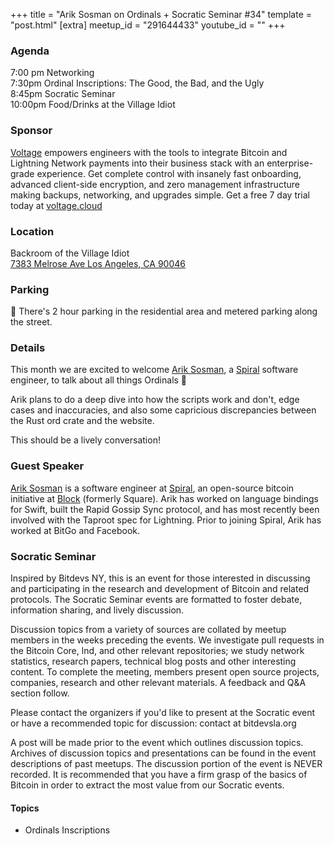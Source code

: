 +++
title = "Arik Sosman on Ordinals + Socratic Seminar #34"
template = "post.html"
[extra]
meetup_id = "291644433"
youtube_id = ""
+++

### Agenda

7:00 pm Networking  
7:30pm Ordinal Inscriptions: The Good, the Bad, and the Ugly  
8:45pm Socratic Seminar  
10:00pm Food/Drinks at the Village Idiot   

### Sponsor

[Voltage] empowers engineers with the tools to integrate Bitcoin and Lightning Network payments into their business stack with an enterprise-grade experience. Get complete control with insanely fast onboarding, advanced client-side encryption, and zero management infrastructure making backups, networking, and upgrades simple. Get a free 7 day trial today at [voltage.cloud](https://voltage.cloud)

### Location
Backroom of the Village Idiot  
[7383 Melrose Ave Los Angeles, CA 90046](https://www.google.com/maps/search/?api=1&query=34.0838%2C%20-118.35095)  

### Parking

🚨 There's 2 hour parking in the residential area and metered parking along the street.

### Details

This month we are excited to welcome [Arik Sosman](https://twitter.com/arikaleph), a [Spiral](https://spiral.xyz/) software engineer, to talk about all things Ordinals 👾  

Arik plans to do a deep dive into how the scripts work and don't, edge cases and inaccuracies, and also some capricious discrepancies between the Rust ord crate and the website.  

This should be a lively conversation!

### Guest Speaker

[Arik Sosman](https://twitter.com/arikaleph) is a software engineer at [Spiral](https://spiral.xyz/), an open-source bitcoin initiative at [Block](https://block.xyz/) (formerly Square). Arik has worked on language bindings for Swift, built the Rapid Gossip Sync protocol, and has most recently been involved with the Taproot spec for Lightning. Prior to joining Spiral, Arik has worked at BitGo and Facebook.

### Socratic Seminar
Inspired by Bitdevs NY, this is an event for those interested in discussing and participating in the research and development of Bitcoin and related protocols. The Socratic Seminar events are formatted to foster debate, information sharing, and lively discussion.

Discussion topics from a variety of sources are collated by meetup members in the weeks preceding the events. We investigate pull requests in the Bitcoin Core, lnd, and other relevant repositories; we study network statistics, research papers, technical blog posts and other interesting content. To complete the meeting, members present open source projects, companies, research and other relevant materials. A feedback and Q&A section follow.

Please contact the organizers if you'd like to present at the Socratic event or have a recommended topic for discussion: contact at bitdevsla.org

A post will be made prior to the event which outlines discussion topics. Archives of discussion topics and presentations can be found in the event descriptions of past meetups. The discussion portion of the event is NEVER recorded. It is recommended that you have a firm grasp of the basics of Bitcoin in order to extract the most value from our Socratic events.
#### Topics

- Ordinals Inscriptions
  
[Voltage]: https://voltage.cloud/

